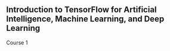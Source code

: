 ## Introduction to TensorFlow for Artificial Intelligence, Machine Learning, and Deep Learning
Course 1
